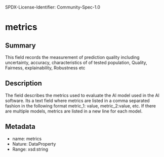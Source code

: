 SPDX-License-Identifier: Community-Spec-1.0

# metrics

## Summary

This  field records the measurement of prediction quality including uncertainty, accuracy, characteristics of of tested population, Quality, Fairness, explainability, Robustness etc

## Description

The field describes the metrics used to evaluate the AI model used in the AI software. Its a text field where metrics are listed in a comma separated fashion in the following format metric_1: value, metric_2:value, etc. If there are multiple models, metrics are listed in a new line for each model.

## Metadata

- name: metrics
- Nature: DataProperty
- Range: xsd:string
